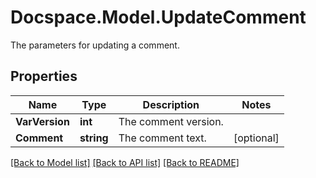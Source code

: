 # Docspace.Model.UpdateComment
The parameters for updating a comment.

## Properties

Name | Type | Description | Notes
------------ | ------------- | ------------- | -------------
**VarVersion** | **int** | The comment version. | 
**Comment** | **string** | The comment text. | [optional] 

[[Back to Model list]](../README.md#documentation-for-models) [[Back to API list]](../README.md#documentation-for-api-endpoints) [[Back to README]](../README.md)

